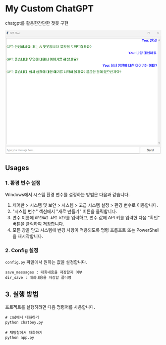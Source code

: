 # My Custom ChatGPT

chatgpt를 활용한간단한 챗봇 구현

![](img.png)

## Usages

### 1. 환경 변수 설정

Windows에서 시스템 환경 변수를 설정하는 방법은 다음과 같습니다.

1. 제어판 > 시스템 및 보안 > 시스템 > 고급 시스템 설정 > 환경 변수로 이동합니다.
2. "시스템 변수" 섹션에서 "새로 만들기" 버튼을 클릭합니다.
3. 변수 이름에 `OPENAI_API_KEY`를 입력하고, 변수 값에 API 키를 입력한 다음 "확인" 버튼을 클릭하여 저장합니다.
4. 모든 창을 닫고 시스템에 변경 사항이 적용되도록 명령 프롬프트 또는 PowerShell을 재시작합니다.

### 2. Config 설정

`config.py` 파일에서 원하는 값을 설정합니다.
~~~
save_messages : 대화내용을 저장할지 여부 
dir_save : 대화내용을 저장할 폴더명
~~~

## 3. 실행 방법

프로젝트를 실행하려면 다음 명령어를 사용합니다.
~~~
# cmd에서 대화하기
python chatboy.py

# 채팅창에서 대화하기
python app.py
~~~
